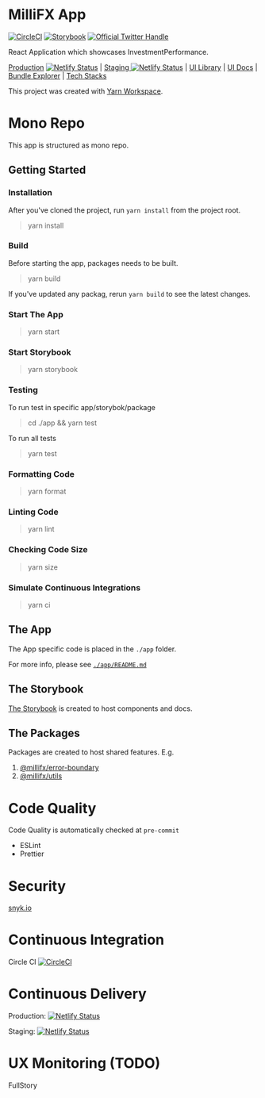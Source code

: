 # MilliFX App

[![CircleCI](https://circleci.com/bb/millifx/app.svg?style=svg&circle-token=44a3e372915cf1eece9ae25c18e25db1df49e6ac)](https://app.circleci.com/pipelines/bitbucket/millifx/app)
[![Storybook](https://cdn.jsdelivr.net/gh/storybookjs/brand@master/badge/badge-storybook.svg)](https://millifx.netlify.app/storybook/index.html)
<a href="https://twitter.com/intent/follow?screen_name=millifx">
<img src="https://badgen.net/twitter/follow/millifx?icon=twitter&label=%40millifx" alt="Official Twitter Handle" />
</a>

React Application which showcases InvestmentPerformance.

[Production](https://app.millifx.com) [![Netlify Status](https://api.netlify.com/api/v1/badges/89f54884-5339-49bc-ad32-c6a96750ce4c/deploy-status)](https://app.netlify.com/sites/millifx/deploys)
| [Staging ](https://app-stg.millifx.com) [![Netlify Status](https://api.netlify.com/api/v1/badges/c5d4bb2c-5cb5-43c3-b92f-d36f52666b10/deploy-status)](https://app.netlify.com/sites/millifx-stg/deploys)
| [UI Library](https://app.millifx.com/storybook/index.html) | [UI Docs](https://app.millifx.com/docs/index.html) | [Bundle Explorer](https://app.millifx.com/explorer.html) | [Tech Stacks](app/docs/STACK.md)

This project was created with [Yarn Workspace](https://classic.yarnpkg.com/en/docs/workspaces/).

# Mono Repo

This app is structured as mono repo.

## Getting Started

### Installation

After you've cloned the project, run `yarn install` from the project root.
> yarn install

### Build

Before starting the app, packages needs to be built. 
> yarn build


If you've updated any packag, rerun `yarn build` to see the latest changes.

### Start The App

> yarn start

### Start Storybook

> yarn storybook

### Testing

To run test in specific app/storybok/package

> cd ./app && yarn test

To run all tests

> yarn test

### Formatting Code

> yarn format

### Linting Code

> yarn lint

### Checking Code Size

> yarn size

### Simulate Continuous Integrations

> yarn ci

## The App

The App specific code is placed in the `./app` folder.

For more info, please see [`./app/README.md`](./app/README.md)

## The Storybook

[The Storybook](./storybook) is created to host components and docs.

## The Packages

Packages are created to host shared features. E.g.
1. [@millifx/error-boundary](./packages/error-boundary/README.md)
1. [@millifx/utils](./packages/utils/README.md)

# Code Quality

Code Quality is automatically checked at `pre-commit`
- ESLint
- Prettier

# Security

[snyk.io](https://app.snyk.io/org/millifx/projects)

# Continuous Integration

Circle CI 
[![CircleCI](https://circleci.com/bb/millifx/app.svg?style=svg&circle-token=44a3e372915cf1eece9ae25c18e25db1df49e6ac)](https://app.circleci.com/pipelines/bitbucket/millifx/app)

# Continuous Delivery

Production: 
[![Netlify Status](https://api.netlify.com/api/v1/badges/89f54884-5339-49bc-ad32-c6a96750ce4c/deploy-status)](https://app.netlify.com/sites/millifx/deploys)

Staging: 
[![Netlify Status](https://api.netlify.com/api/v1/badges/c5d4bb2c-5cb5-43c3-b92f-d36f52666b10/deploy-status)](https://app.netlify.com/sites/millifx-stg/deploys)

# UX Monitoring (TODO)

FullStory